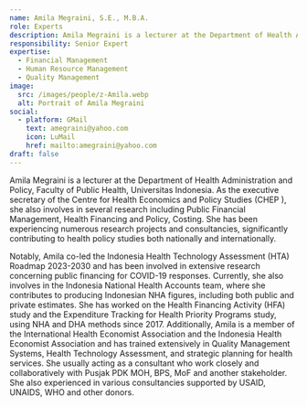 ```yaml
---
name: Amila Megraini, S.E., M.B.A.
role: Experts
description: Amila Megraini is a lecturer at the Department of Health Administration and Policy, Faculty of Public Health, Universitas Indonesia.
responsibility: Senior Expert
expertise:
  - Financial Management
  - Human Resource Management
  - Quality Management
image:
  src: /images/people/z-Amila.webp
  alt: Portrait of Amila Megraini
social:
  - platform: GMail
    text: amegraini@yahoo.com
    icon: LuMail
    href: mailto:amegraini@yahoo.com
draft: false
---
```


Amila Megraini is a lecturer at the Department of Health Administration and Policy, Faculty of Public Health, Universitas Indonesia. As the executive secretary of the Centre for Health Economics and Policy Studies (CHEP ), she also involves in several research including Public Financial Management, Health Financing and Policy, Costing. She has been experiencing numerous research projects and consultancies, significantly contributing to health policy studies both nationally and internationally.

Notably, Amila co-led the Indonesia Health Technology Assessment (HTA) Roadmap 2023-2030 and has been involved in extensive research concerning public financing for COVID-19 responses. Currently, she also involves in the Indonesia National Health Accounts team, where she contributes to producing Indonesian NHA figures, including both public and private estimates. She has worked on the Health Financing Activity (HFA) study and the Expenditure Tracking for Health Priority Programs study, using NHA and DHA methods since 2017. Additionally, Amila is a member of the International Health Economist Association and the Indonesia Health Economist Association and has trained extensively in Quality Management Systems, Health Technology Assessment, and strategic planning for health services. She usually acting as a consultant who work closely and collaboratively with Pusjak PDK MOH, BPS, MoF and another stakeholder. She also experienced in various consultancies supported by USAID, UNAIDS, WHO and other donors.
